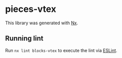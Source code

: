 # pieces-vtex

This library was generated with [Nx](https://nx.dev).

## Running lint

Run `nx lint blocks-vtex` to execute the lint via [ESLint](https://eslint.org/).
